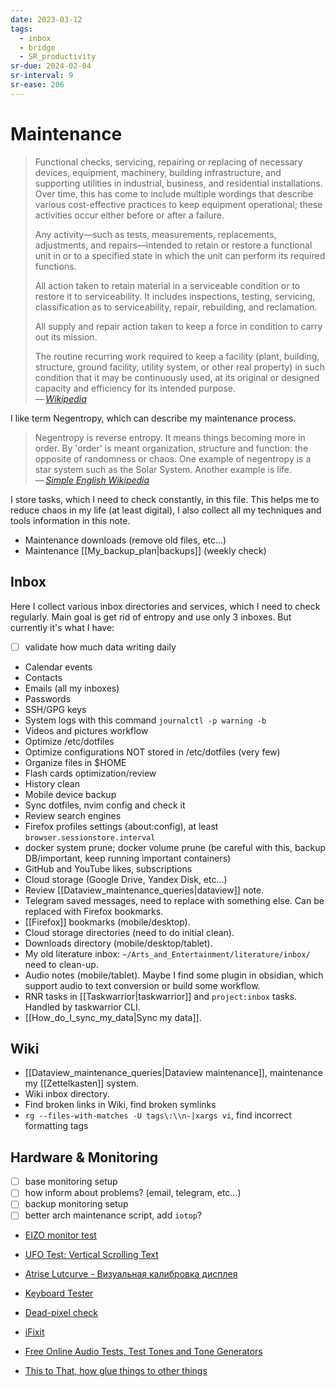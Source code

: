 ```yaml
---
date: 2023-03-12
tags:
  - inbox
  - bridge
  - SR_productivity
sr-due: 2024-02-04
sr-interval: 9
sr-ease: 206
---
```


# Maintenance

> Functional checks, servicing, repairing or replacing of necessary devices,
> equipment, machinery, building infrastructure, and supporting utilities in
> industrial, business, and residential installations. Over time, this has come
> to include multiple wordings that describe various cost-effective practices to
> keep equipment operational; these activities occur either before or after a
> failure.
>
> Any activity—such as tests, measurements, replacements, adjustments, and
> repairs—intended to retain or restore a functional unit in or to a specified
> state in which the unit can perform its required functions.
>
> All action taken to retain material in a serviceable condition or to restore
> it to serviceability. It includes inspections, testing, servicing,
> classification as to serviceability, repair, rebuilding, and reclamation.
>
> All supply and repair action taken to keep a force in condition to carry out
> its mission.
>
> The routine recurring work required to keep a facility (plant, building,
> structure, ground facility, utility system, or other real property) in such
> condition that it may be continuously used, at its original or designed
> capacity and efficiency for its intended purpose.\
> — <cite>[Wikipedia](https://en.wikipedia.org/wiki/Maintenance)</cite>

I like term Negentropy, which can describe my maintenance process.

> Negentropy is reverse entropy. It means things becoming more in order. By
> 'order' is meant organization, structure and function: the opposite of
> randomness or chaos. One example of negentropy is a star system such as the
> Solar System. Another example is life.\
> — <cite>[Simple English Wikipedia](https://simple.wikipedia.org/wiki/Negentropy)</cite>

I store tasks, which I need to check constantly, in this file. This helps me to
reduce chaos in my life (at least digital), I also collect all my techniques and
tools information in this note.

- Maintenance downloads (remove old files, etc...)
- Maintenance [[My_backup_plan|backups]] (weekly check)

## Inbox

Here I collect various inbox directories and services, which I need to check
regularly. Main goal is get rid of entropy and use only 3 inboxes. But currently
it's what I have:

- [ ] validate how much data writing daily

- Calendar events
- Contacts
- Emails (all my inboxes)
- Passwords
- SSH/GPG keys
- System logs with this command `journalctl -p warning -b`
- Videos and pictures workflow
- Optimize /etc/dotfiles
- Optimize configurations NOT stored in /etc/dotfiles (very few)
- Organize files in $HOME
- Flash cards optimization/review
- History clean
- Mobile device backup
- Sync dotfiles, nvim config and check it
- Review search engines
- Firefox profiles settings (about:config), at least `browser.sessionstore.interval`
- docker system prune; docker volume prune (be careful with this, backup
DB/important, keep running important containers)
- GitHub and YouTube likes, subscriptions
- Cloud storage (Google Drive, Yandex Disk, etc...)
- Review [[Dataview_maintenance_queries|dataview]] note.
- Telegram saved messages, need to replace with something else. Can be replaced
with Firefox bookmarks.
- [[Firefox]] bookmarks (mobile/desktop).
- Cloud storage directories (need to do initial clean).
- Downloads directory (mobile/desktop/tablet).
- My old literature inbox: `~/Arts_and_Entertainment/literature/inbox/` need to
clean-up.
- Audio notes (mobile/tablet). Maybe I find some plugin in obsidian, which
support audio to text conversion or build some workflow.
- RNR tasks in [[Taskwarrior|taskwarrior]] and `project:inbox` tasks. Handled by
taskwarrior CLI.
- [[How_do_I_sync_my_data|Sync my data]].

## Wiki

- [[Dataview_maintenance_queries|Dataview maintenance]], maintenance my
[[Zettelkasten]] system.
- Wiki inbox directory.
- Find broken links in Wiki, find broken symlinks
- `rg --files-with-matches -U tags\:\\n-|xargs vi`, find incorrect formatting
tags

## Hardware & Monitoring

- [ ] base monitoring setup
- [ ] how inform about problems? (email, telegram, etc...)
- [ ] backup monitoring setup
- [ ] better arch maintenance script, add `iotop`?

- [EIZO monitor test](https://www.eizo.be/monitor-test/)
- [UFO Test: Vertical Scrolling Text](https://www.testufo.com/framerates-text)
- [Atrise Lutcurve - Визуальная калибровка дисплея](http://www.atrise.com/lutcurve/ru/)
- [Keyboard Tester](https://www.keyboardtester.com/tester.html)
- [Dead-pixel check](http://lcdtech.info/en/tests/dead.pixel.htm)
- [iFixit](https://www.ifixit.com/)
- [Free Online Audio Tests, Test Tones and Tone Generators](https://www.audiocheck.net/)

- [This to That, how glue things to other things](http://www.thistothat.com/)
